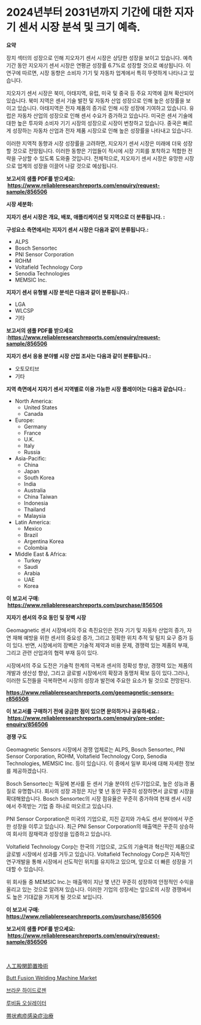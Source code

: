 <p><h1>2024년부터 2031년까지 기간에 대한 지자기 센서 시장 분석 및 크기 예측.</h1></p><p><strong>요약</strong></p>
<p><p>장치 섹터의 성장으로 인해 지오자기 센서 시장은 상당한 성장을 보이고 있습니다. 예측 기간 동안 지오자기 센서 시장은 연평균 성장률 6.7%로 성장할 것으로 예상됩니다. 이 연구에 따르면, 시장 동향은 소비자 기기 및 자동차 업계에서 특히 뚜렷하게 나타나고 있습니다.</p><p>지오자기 센서 시장은 북미, 아태지역, 유럽, 미국 및 중국 등 주요 지역에 걸쳐 확산되어 있습니다. 북미 지역은 센서 기술 발전 및 자동차 산업 성장으로 인해 높은 성장률을 보이고 있습니다. 아태지역은 전자 제품의 증가로 인해 시장 성장에 기여하고 있습니다. 유럽은 자동차 산업의 성장으로 인해 센서 수요가 증가하고 있습니다. 미국은 센서 기술에 대한 높은 투자와 소비자 기기 시장의 성장으로 시장이 번창하고 있습니다. 중국은 빠르게 성장하는 자동차 산업과 전자 제품 시장으로 인해 높은 성장률을 나타내고 있습니다.</p><p>이러한 지역적 동향과 시장 성장률을 고려하면, 지오자기 센서 시장은 미래에 더욱 성장할 것으로 전망됩니다. 이러한 동향은 기업들이 적시에 시장 기회를 포착하고 적합한 전략을 구상할 수 있도록 도와줄 것입니다. 전체적으로, 지오자기 센서 시장은 유망한 시장으로 업계의 성장을 이끌어 나갈 것으로 예상됩니다.</p></p>
<p><strong>보고서의 샘플 PDF를 받으세요: &nbsp;<a href="https://www.reliableresearchreports.com/enquiry/request-sample/856506">https://www.reliableresearchreports.com/enquiry/request-sample/856506</a></strong></p>
<p><strong>시장 세분화:</strong></p>
<p><strong> 지자기 센서 시장은 개요, 배포, 애플리케이션 및 지역으로 더 분류됩니다. :</strong></p>
<p><strong>구성요소 측면에서는 지자기 센서 시장은 다음과 같이 분류됩니다.:</strong></p>
<p><ul><li>ALPS</li><li>Bosch Sensortec</li><li>PNI Sensor Corporation</li><li>ROHM</li><li>Voltafield Technology Corp</li><li>Senodia Technologies</li><li>MEMSIC Inc.</li></ul></p>
<p><strong> 지자기 센서 유형별 시장 분석은 다음과 같이 분류됩니다.:</strong></p>
<p><ul><li>LGA</li><li>WLCSP</li><li>기타</li></ul></p>
<p><strong>보고서의 샘플 PDF를 받으세요 :<a href="https://www.reliableresearchreports.com/enquiry/request-sample/856506">https://www.reliableresearchreports.com/enquiry/request-sample/856506</a></strong></p>
<p><strong> 지자기 센서 응용 분야별 시장 산업 조사는 다음과 같이 분류됩니다.:</strong></p>
<p><ul><li>오토모티브</li><li>기타</li></ul></p>
<p><strong>지역 측면에서 지자기 센서 지역별로 이용 가능한 시장 플레이어는 다음과 같습니다.:</strong></p>
<p><ul>
    <li>
        North America:
        <ul>
            <li>United States</li>
            <li>Canada</li>
        </ul>
    </li>
    <li>
        Europe:
        <ul>
            <li>Germany</li>
            <li>France</li>
            <li>U.K.</li>
            <li>Italy</li>
            <li>Russia</li>
        </ul>
    </li>
    <li>
        Asia-Pacific:
        <ul>
            <li>China</li>
            <li>Japan</li>
            <li>South Korea</li>
            <li>India</li>
            <li>Australia</li>
            <li>China Taiwan</li>
            <li>Indonesia</li>
            <li>Thailand</li>
            <li>Malaysia</li>
        </ul>
    </li>
    <li>
        Latin America:
        <ul>
            <li>Mexico</li>
            <li>Brazil</li>
            <li>Argentina Korea</li>
            <li>Colombia</li>
        </ul>
    </li>
    <li>
        Middle East & Africa:
        <ul>
            <li>Turkey</li>
            <li>Saudi</li>
            <li>Arabia</li>
            <li>UAE</li>
            <li>Korea</li>
        </ul>
    </li>
    </ul></p>
<p><strong>이 보고서 구매: &nbsp;<a href="https://www.reliableresearchreports.com/purchase/856506">https://www.reliableresearchreports.com/purchase/856506</a></strong></p>
<p><strong>지자기 센서의 주요 동인 및 장벽 시장</strong></p>
<p><p>Geomagnetic 센서 시장에서의 주요 촉진요인은 전자 기기 및 자동차 산업의 증가, 자연 재해 예방을 위한 센서의 중요성 증가, 그리고 정확한 위치 추적 및 탐지 요구 증가 등이 있다. 반면, 시장에서의 장벽은 기술적 제약과 비용 문제, 경쟁력 있는 제품의 부재, 그리고 관련 산업과의 협력 부재 등이 있다.</p><p>시장에서의 주요 도전은 기술적 한계의 극복과 센서의 정확성 향상, 경쟁력 있는 제품의 개발과 생산성 향상, 그리고 글로벌 시장에서의 확장과 동맹처 확보 등이 있다.그러나, 이러한 도전들을 극복하면서 시장의 성장과 발전에 주요한 요소가 될 것으로 전망된다.</p></p>
<p><strong><a href="https://www.reliableresearchreports.com/geomagnetic-sensors-r856506">https://www.reliableresearchreports.com/geomagnetic-sensors-r856506</a></strong></p>
<p><strong>이 보고서를 구매하기 전에 궁금한 점이 있으면 문의하거나 공유하세요.: &nbsp;<a href="https://www.reliableresearchreports.com/enquiry/pre-order-enquiry/856506">https://www.reliableresearchreports.com/enquiry/pre-order-enquiry/856506</a></strong></p>
<p><strong>경쟁 구도</strong></p>
<p><p>Geomagnetic Sensors 시장에서 경쟁 업체로는 ALPS, Bosch Sensortec, PNI Sensor Corporation, ROHM, Voltafield Technology Corp, Senodia Technologies, MEMSIC Inc. 등이 있습니다. 이 중에서 일부 회사에 대해 자세한 정보를 제공하겠습니다.</p><p>Bosch Sensortec는 독일에 본사를 둔 센서 기술 분야의 선두기업으로, 높은 성능과 품질로 유명합니다. 회사의 성장 과정은 지난 몇 년 동안 꾸준히 성장하면서 글로벌 시장을 확대해왔습니다. Bosch Sensortec의 시장 점유율은 꾸준히 증가하여 현재 센서 시장에서 주목받는 기업 중 하나로 떠오르고 있습니다.</p><p>PNI Sensor Corporation은 미국의 기업으로, 지진 감지와 가속도 센서 분야에서 꾸준한 성장을 이루고 있습니다. 최근 PNI Sensor Corporation의 매출액은 꾸준히 상승하여 회사의 잠재력과 성장성을 입증하고 있습니다.</p><p>Voltafield Technology Corp는 한국의 기업으로, 고도의 기술력과 혁신적인 제품으로 글로벌 시장에서 성과를 거두고 있습니다. Voltafield Technology Corp은 지속적인 연구개발을 통해 시장에서 선도적인 위치를 유지하고 있으며, 앞으로 더 빠른 성장을 기대할 수 있습니다.</p><p>위 회사들 중 MEMSIC Inc.는 매출액이 지난 몇 년간 꾸준히 성장하여 안정적인 수익을 올리고 있는 것으로 알려져 있습니다. 이러한 기업의 성장세는 앞으로의 시장 경쟁에서도 높은 기대값을 가지게 될 것으로 보입니다.</p></p>
<p><strong>이 보고서 구매: &nbsp; <a href="https://www.reliableresearchreports.com/purchase/856506">https://www.reliableresearchreports.com/purchase/856506</a></strong></p>
<p><strong>보고서의 샘플 PDF를 받으세요: &nbsp;<a href="https://www.reliableresearchreports.com/enquiry/request-sample/856506">https://www.reliableresearchreports.com/enquiry/request-sample/856506</a></strong><strong></strong></p>
<p>&nbsp;</p>
<p><p><a href="https://medium.com/@stephengrant2015/%E3%83%92%E3%83%83%E3%83%97%E3%83%AA%E3%83%97%E3%83%AC%E3%82%A4%E3%82%B9%E3%83%A1%E3%83%B3%E3%83%88%E5%B8%82%E5%A0%B4-%E3%82%BF%E3%82%A4%E3%83%97-%E3%82%A2%E3%83%97%E3%83%AA%E3%82%B1%E3%83%BC%E3%82%B7%E3%83%A7%E3%83%B3-%E3%81%8A%E3%82%88%E3%81%B3%E5%9C%B0%E7%90%86%E3%81%AB%E3%82%88%E3%82%8B%E5%8C%85%E6%8B%AC%E7%9A%84%E8%A9%95%E4%BE%A1-a19ffaf9f7c4">人工股関節置換術</a></p><p><a href="https://view.publitas.com/reportprime-1/decoding-the-butt-fusion-welding-machine-market-a-deep-dive-into-the-latest-market-trends-market-segmentation-and-competitive-analysis/">Butt Fusion Welding Machine Market</a></p><p><a href="https://medium.com/@jackieshlerin9805/%EA%B0%88%EC%83%89-%EC%88%98%EC%86%8C-%EC%8B%9C%EC%9E%A5-%EC%A0%84%EB%A7%9D-%EC%82%B0%EC%97%85-%EA%B0%9C%EC%9A%94-%EB%B0%8F-%EC%98%88%EC%B8%A1-2024%EB%85%84%EB%B6%80%ED%84%B0-2031%EB%85%84%EA%B9%8C%EC%A7%80-ed3c87d711e8">브라운 하이드로젠</a></p><p><a href="https://medium.com/@cordiehyatt1/%EB%A3%A8%EB%B9%84%EB%93%90-%EC%98%A4%EC%8B%A4%EB%A0%88%EC%9D%B4%ED%84%B0-%EC%8B%9C%EC%9E%A5-%EB%8F%99%ED%96%A5-%EB%B0%8F-%EC%8B%9C%EC%9E%A5-%EB%B6%84%EC%84%9D%EC%9D%80-2024-2031%EB%85%84%EA%B9%8C%EC%A7%80-%EC%98%88%EC%83%81%EB%90%9C%EB%8B%A4-3f5c48208ea2">루비듐 오실레이터</a></p><p><a href="https://medium.com/@awicka/%E5%8D%98%E7%B4%94%E3%83%98%E3%83%AB%E3%83%9A%E3%82%B9%E5%B8%AF%E7%8A%B6%E7%96%B1%E7%96%B9%E6%84%9F%E6%9F%93%E7%97%87%E3%81%AE%E6%B2%BB%E7%99%82%E5%B8%82%E5%A0%B4%E5%8B%95%E5%90%91%E3%81%A8%E5%B8%82%E5%A0%B4%E5%88%86%E6%9E%90%E3%81%AF-2024%E5%B9%B4%E3%81%8B%E3%82%892031%E5%B9%B4%E3%81%BE%E3%81%A7%E3%81%AE%E6%9C%9F%E9%96%93%E3%81%AB%E4%BA%88%E6%B8%AC%E3%81%95%E3%82%8C%E3%81%A6%E3%81%84%E3%81%BE%E3%81%99-f4608c46adf2">帯状疱疹感染症治療</a></p></p>